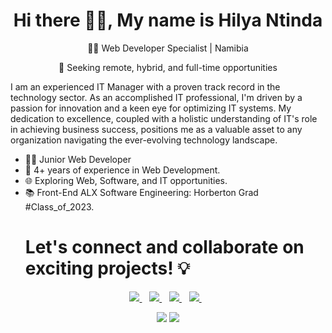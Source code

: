 <p align="center">
  <h1 align='center'>Hi there 👋🏾, My name is Hilya Ntinda</h1> 
  <p align="center"> 👨‍💻 Web Developer Specialist | Namibia </p>
  <p align="center"> 🚀 Seeking remote, hybrid, and full-time opportunities </p>

I am an experienced IT Manager with a proven track record in the technology sector. As an accomplished IT professional, I'm driven by a passion for innovation and a keen eye for optimizing IT systems. My dedication to excellence, coupled with a holistic understanding of IT's role in achieving business success, positions me as a valuable asset to any organization navigating the ever-evolving technology landscape.
- 👨‍💻 Junior Web Developer <br>
- 🌟 4+ years of experience in Web Development. <br>
- 🌐 Exploring Web, Software, and IT opportunities. <br>
- 📚  Front-End ALX Software Engineering: Horberton Grad #Class_of_2023. <br>
    <h1 align="left"> Let's connect and collaborate on exciting projects! 💡 </h1>


<p align='center'>
<a href="https://wa.me/+264813867303?text=Hello Hilya" target="_blank">
  <img src="https://img.shields.io/badge/WHATSAPP-%2325D366.svg?&style=for-the-badge&logo=whatsapp&logoColor=white" />
</a>&nbsp;&nbsp;
<a href="https://twitter.com/tuu_kuku" target="_blank">
  <img src="https://img.shields.io/badge/twitter-%231DA1F2.svg?&style=for-the-badge&logo=twitter&logoColor=white" />
</a>&nbsp;&nbsp;
<a href="https://www.linkedin.com/in/hilya-ntinda-910487143/" target="_blank">
  <img src="https://img.shields.io/badge/linkedin-%230077B5.svg?&style=for-the-badge&logo=linkedin&logoColor=white" />
</a>&nbsp;&nbsp;
<a href="mailto:ntindahilyai@gmail.com" target="_blank">
  <img src="https://img.shields.io/badge/email me-%23D14836.svg?&style=for-the-badge&logo=gmail&logoColor=white" />
</a>&nbsp;&nbsp;
  
  <p align = "center">
  <img src = "https://github-readme-stats.vercel.app/api?username=Hilya02&show_icons=true&theme=tokyonight&line_height=27">
  <img src = "https://github-readme-stats.vercel.app/api/top-langs/?username=Hilya02&theme=tokyonight">
</p>
</p>
 
